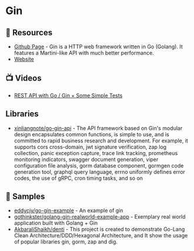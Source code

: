 # Gin

## 📘 Resources
- [Github Page](https://github.com/gin-gonic/gin) - Gin is a HTTP web framework written in Go (Golang). It features a Martini-like API with much better performance.
- [Website](https://gin-gonic.com/)

## 📺 Videos
- [REST API with Go / Gin + Some Simple Tests](https://www.youtube.com/watch?v=LOn1GUsjOF4)

## Libraries
- [xinliangnote/go-gin-api](https://github.com/xinliangnote/go-gin-api) - The API framework based on Gin's modular design encapsulates common functions, is simple to use, and is committed to rapid business research and development. For example, it supports cors cross-domain, jwt signature verification, zap log collection, panic exception capture, trace link tracking, prometheus monitoring indicators, swagger document generation, viper configuration file analysis, gorm database component, gormgen code generation tool, graphql query language, errno uniformly defines error codes, the use of gRPC, cron timing tasks, and so on


## 🚀 Samples
- [eddycjy/go-gin-example](https://github.com/eddycjy/go-gin-example) - An example of gin
- [gothinkster/golang-gin-realworld-example-app](https://github.com/gothinkster/golang-gin-realworld-example-app) - Exemplary real world application built with Golang + Gin
- [AkbaraliShaikh/denti](https://github.com/AkbaraliShaikh/denti) - This project is created to demonstrate Go-Lang Clean Architecture/DDD/Hexagonal Architecture, and It show the usage of popular libraries gin, gorm, zap and dig.